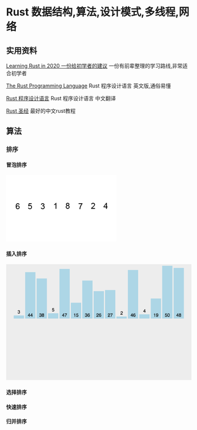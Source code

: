 # Rust 数据结构,算法,设计模式,多线程,网络
## 实用资料
[Learning Rust in 2020 一份给初学者的建议](https://github.com/pretzelhammer/rust-blog/blob/master/posts/translations/zh-hans/learning-rust-in-2020.md) 一份有前辈整理的学习路线,非常适合初学者

[The Rust Programming Language](https://doc.rust-lang.org/book/)
Rust 程序设计语言 英文版,通俗易懂

[Rust 程序设计语言](https://kaisery.github.io/trpl-zh-cn/)
Rust 程序设计语言 中文翻译

[Rust 圣经](https://course.rs/about-book.html) 最好的中文rust教程



## 算法
### 排序
#### 冒泡排序
![冒泡排序](./asset/imgs/Bubble-sort-example-300px.gif)
#### 插入排序
![插入排序](./asset/imgs/插入排序insert_sort.gif "insert_sort")
#### 选择排序
#### 快速排序
#### 归并排序